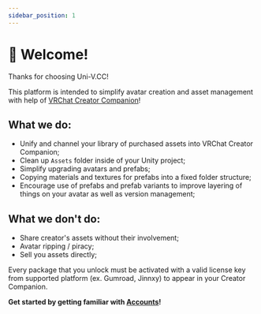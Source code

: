 ```yaml
---
sidebar_position: 1
---
```


# 👋 Welcome!

Thanks for choosing Uni-V.CC!

This platform is intended to simplify avatar creation and asset management with help of [VRChat Creator Companion](https://vcc.docs.vrchat.com/)!

## What we do:
- Unify and channel your library of purchased assets into VRChat Creator Companion;
- Clean up `Assets` folder inside of your Unity project;
- Simplify upgrading avatars and prefabs;
- Copying materials and textures for prefabs into a fixed folder structure;
- Encourage use of prefabs and prefab variants to improve layering of things on your avatar as well as version management;

## What we don't do:
- Share creator's assets without their involvement;
- Avatar ripping / piracy;
- Sell you assets directly;

Every package that you unlock must be activated with a valid license key from supported platform (ex. Gumroad, Jinnxy) to appear in your Creator Companion.

**Get started by getting familiar with [Accounts](./basics/account.md)!**